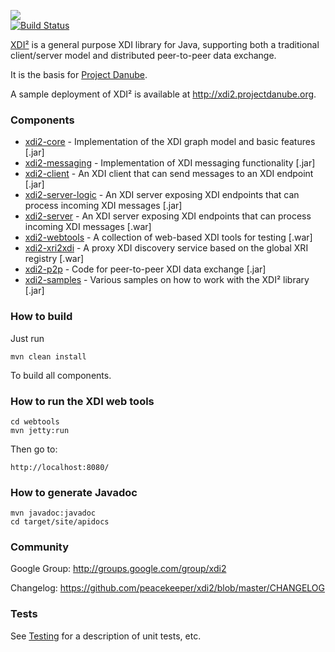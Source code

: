 <img src="http://peacekeeper.github.com/xdi2/images/logo64.png"><br>
[![Build Status](https://secure.travis-ci.org/peacekeeper/xdi2.png)](http://travis-ci.org/peacekeeper/xdi2)

[XDI²](http://github.com/peacekeeper/xdi2) is a general purpose XDI library for Java, supporting both a traditional client/server model and distributed peer-to-peer data exchange. 

It is the basis for [Project Danube](http://www.projectdanube.org/).

A sample deployment of XDI² is available at http://xdi2.projectdanube.org.

### Components

* [xdi2-core](https://github.com/peacekeeper/xdi2/wiki/xdi2-core) - Implementation of the XDI graph model and basic features [.jar]
* [xdi2-messaging](https://github.com/peacekeeper/xdi2/wiki/xdi2-messaging) - Implementation of XDI messaging functionality [.jar]
* [xdi2-client](https://github.com/peacekeeper/xdi2/wiki/xdi2-client) - An XDI client that can send messages to an XDI endpoint [.jar]
* [xdi2-server-logic](https://github.com/peacekeeper/xdi2/wiki/xdi2-server-logic) - An XDI server exposing XDI endpoints that can process incoming XDI messages [.jar]
* [xdi2-server](https://github.com/peacekeeper/xdi2/wiki/xdi2-server) - An XDI server exposing XDI endpoints that can process incoming XDI messages [.war]
* [xdi2-webtools](https://github.com/peacekeeper/xdi2/wiki/xdi2-webtools) - A collection of web-based XDI tools for testing [.war]
* [xdi2-xri2xdi](https://github.com/peacekeeper/xdi2/wiki/xdi2-xri2xdi) - A proxy XDI discovery service based on the global XRI registry [.war]
* [xdi2-p2p](https://github.com/peacekeeper/xdi2/wiki/xdi2-p2p) - Code for peer-to-peer XDI data exchange [.jar]
* [xdi2-samples](https://github.com/peacekeeper/xdi2/wiki/xdi2-samples) - Various samples on how to work with the XDI² library [.jar]

### How to build

Just run

    mvn clean install

To build all components.

### How to run the XDI web tools

    cd webtools
    mvn jetty:run

Then go to:

    http://localhost:8080/

### How to generate Javadoc

    mvn javadoc:javadoc
    cd target/site/apidocs

### Community

Google Group: http://groups.google.com/group/xdi2

Changelog: https://github.com/peacekeeper/xdi2/blob/master/CHANGELOG

### Tests

See [Testing](https://github.com/peacekeeper/xdi2/wiki/Testing) for a description of unit tests, etc.
